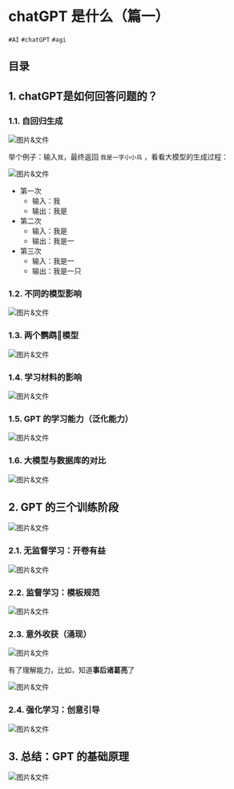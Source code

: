 
# chatGPT 是什么（篇一）

`#AI`  `#chatGPT`  `#agi`  


## 目录
<!-- toc -->
 ## 1. chatGPT是如何回答问题的？   

### 1.1. 自回归生成

![图片&文件](./files/Pastedimage20240907111029.png)

举个例子：输入`我`，最终返回 `我是一字小小鸟` ，看看大模型的生成过程：

![图片&文件](./files/Pastedimage20240907111319.png)

- 第一次
	- 输入：我
	- 输出：我是
- 第二次
	- 输入：我是
	- 输出：我是一
- 第三次
	- 输入：我是一
	- 输出：我是一只

### 1.2. 不同的模型影响

![图片&文件](./files/Pastedimage20240907111829.png)

### 1.3. 两个鹦鹉🦜模型

![图片&文件](./files/Pastedimage20240907112012.png)

### 1.4. 学习材料的影响

![图片&文件](./files/Pastedimage20240907112215.png)

### 1.5. GPT 的学习能力（泛化能力）

![图片&文件](./files/Pastedimage20240907114018.png)

### 1.6. 大模型与数据库的对比

![图片&文件](./files/Pastedimage20240907114833.png)

## 2. GPT 的三个训练阶段

![图片&文件](./files/Pastedimage20240907120358.png)

### 2.1. 无监督学习：开卷有益

![图片&文件](./files/Pastedimage20240907120518.png)

### 2.2. 监督学习：模板规范

![图片&文件](./files/Pastedimage20240907120656.png)

### 2.3. 意外收获（涌现）

![图片&文件](./files/Pastedimage20240907121049.png)

有了理解能力，比如，知道**事后诸葛亮**了

![图片&文件](./files/Pastedimage20240907121454.png)

### 2.4. 强化学习：创意引导

![图片&文件](./files/Pastedimage20240907121342.png)

## 3. 总结：GPT 的基础原理

![图片&文件](./files/Pastedimage20240907121705.png)


